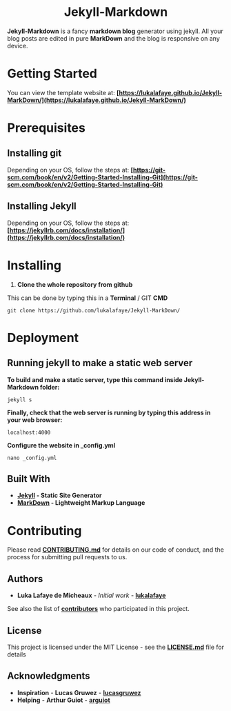 <h1 align="center">Jekyll-Markdown</h1>

**Jekyll-Markdown** is a fancy **markdown blog** generator using jekyll. All your blog posts are edited in pure **MarkDown** and the blog is responsive on any device.

# Getting Started

You can view the template website at: **[https://lukalafaye.github.io/Jekyll-MarkDown/](https://lukalafaye.github.io/Jekyll-MarkDown/)**

# Prerequisites

## Installing git

Depending on your OS, follow the steps at: **[https://git-scm.com/book/en/v2/Getting-Started-Installing-Git](https://git-scm.com/book/en/v2/Getting-Started-Installing-Git)**

## Installing Jekyll

Depending on your OS, follow the steps at: **[https://jekyllrb.com/docs/installation/](https://jekyllrb.com/docs/installation/)**

# Installing

1. **Clone the whole repository from github**

This can be done by typing this in a **Terminal** / GIT **CMD**

```
git clone https://github.com/lukalafaye/Jekyll-MarkDown/
```

# Deployment

## Running jekyll to make a static web server

**To build and make a static server, type this command inside Jekyll-Markdown folder:**

```
jekyll s
```

**Finally, check that the web server is running by typing this address in your web browser:**

```
localhost:4000
```

**Configure the website in _config.yml**

```
nano _config.yml
```

## Built With

* **[Jekyll](https://jekyllrb.com/) - Static Site Generator**
* **[MarkDown](https://github.com/adam-p/markdown-here/wiki/Markdown-Cheatsheet) - Lightweight Markup Language**

# Contributing

Please read **[CONTRIBUTING.md](https://gist.github.com/PurpleBooth/b24679402957c63ec426)** for details on our code of conduct, and the process for submitting pull requests to us.

## Authors

* **Luka Lafaye de Micheaux** - *Initial work* - **[lukalafaye](https://github.com/lukalafaye)**

See also the list of **[contributors](https://github.com/lukalafaye/Jekyll-MarkDown/contributors)** who participated in this project.

## License

This project is licensed under the MIT License - see the **[LICENSE.md](LICENSE.md)** file for details

## Acknowledgments

* **Inspiration** - **Lucas Gruwez** - **[lucasgruwez](https://github.com/lucasgruwez)**
* **Helping**     - **Arthur Guiot** - **[arguiot](https://github.com/arguiot)**

